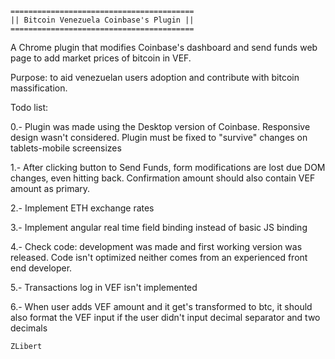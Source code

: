 	=========================================
	|| Bitcoin Venezuela Coinbase's Plugin ||
	=========================================

A Chrome plugin that modifies Coinbase's dashboard and send funds web page to add market prices of bitcoin in VEF.

Purpose: to aid venezuelan users adoption and contribute with bitcoin massification.

Todo list:

0.- Plugin was made using the Desktop version of Coinbase. Responsive design wasn't considered. Plugin must be fixed to "survive" changes on tablets-mobile screensizes

1.- After clicking button to Send Funds, form modifications are lost due DOM changes, even hitting back. Confirmation amount should also contain VEF amount as primary.

2.- Implement ETH exchange rates

3.- Implement angular real time field binding instead of basic JS binding

4.- Check code: development was made and first working version was released. Code isn't optimized neither comes from an experienced front end developer.

5.- Transactions log in VEF isn't implemented

6.- When user adds VEF amount and it get's transformed to btc, it should also format the VEF input if the user didn't input decimal separator and two decimals



	ZLibert
